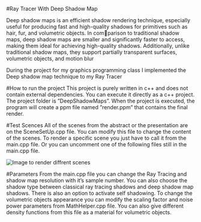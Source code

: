 #Ray Tracer With Deep Shadow Map

Deep shadow maps is an efficient shadow rendering technique, especially useful for producing
fast and high-quality shadows for primitives such as hair, fur, and volumetric objects. In comparison to traditional shadow maps, deep shadow maps are smaller and significantly faster to
access, making them ideal for achieving high-quality shadows. Additionally, unlike traditional
shadow maps, they support partially transparent surfaces, volumetric objects, and motion blur

During the project for my graphics programming class I implemented the Deep shadow map technique to my Ray Tracer

#How to run the project
This project is purely written in c++ and does not contain external dependencies. You can
execute it directly as a c++ project. The project folder is ”DeepShadowMaps”. When the
project is executed, the program will create a ppm file named ”render.ppm” that contains the
final render.

#Test Scences
All of the scenes from the abstract or the presentation are on the SceneSetUp.cpp file. You can
modify this file to change the content of the scenes. To render a specific scene you just have
to call it from the main.cpp file. Or you can uncomment one of the following files still in the
main.cpp file.

![Image to render diffrent scenes](https://github.com/OnurBasci/Ray-Tracer-Deep-Shadow-Map/blob/master/Docs/images%20readme/Capture%20d'%C3%A9cran%202024-05-06%20120124.png)

#Parameters
From the main.cpp file you can change the Ray Tracing and shadow map resolution with it’s
sample number. You can also choose the shadow type between classical ray tracing shadows
and deep shadow map shadows. There is also an option to activate self shadowing.
To change the volumetric objects appearance you can modify the scaling factor and noise
power parameters from MathHelper.cpp file. You can also give different density functions from
this file as a material for volumetric objects.
